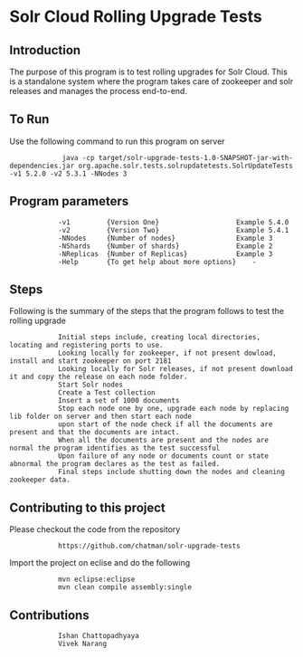 # Solr Cloud Rolling Upgrade Tests
Introduction
------------

The purpose of this program is to test rolling upgrades for Solr Cloud. This is a standalone system where the program takes care of zookeeper and solr releases and manages the process end-to-end.


To Run
------
    
Use the following command to run this program on server

                 java -cp target/solr-upgrade-tests-1.0-SNAPSHOT-jar-with-dependencies.jar org.apache.solr.tests.solrupdatetests.SolrUpdateTests -v1 5.2.0 -v2 5.3.1 -NNodes 3

Program parameters
------------------

                -v1         {Version One}                   Example 5.4.0
                -v2         {Version Two}                   Example 5.4.1
                -NNodes     {Number of nodes}               Example 3
                -NShards    {Number of shards}              Example 2
                -NReplicas  {Number of Replicas}            Example 3
                -Help       {To get help about more options}    -
    
Steps
-----

Following is the summary of the steps that the program follows to test the rolling upgrade
    
                Initial steps include, creating local directories, locating and registering ports to use.
                Looking locally for zookeeper, if not present dowload, install and start zookeeper on port 2181
                Looking locally for Solr releases, if not present download it and copy the release on each node folder.
                Start Solr nodes 
                Create a Test collection
                Insert a set of 1000 documents
                Stop each node one by one, upgrade each node by replacing lib folder on server and then start each node
                upon start of the node check if all the documents are present and that the documents are intact. 
                When all the documents are present and the nodes are normal the program identifies as the test successful
                Upon failure of any node or documents count or state abnormal the program declares as the test as failed.
                Final steps include shutting down the nodes and cleaning zookeeper data.


Contributing to this project
----------------------------

Please checkout the code from the repository

                https://github.com/chatman/solr-upgrade-tests
    
Import the project on eclise and do the following 

                mvn eclipse:eclipse
                mvn clean compile assembly:single


Contributions
-------------

                Ishan Chattopadhyaya
                Vivek Narang
    

  
